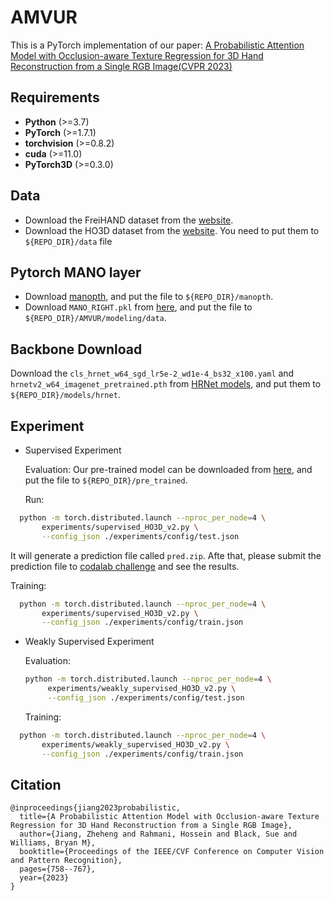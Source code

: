 # AMVUR
This is a PyTorch implementation of our paper: [A Probabilistic Attention Model with Occlusion-aware Texture Regression for 3D Hand Reconstruction from a Single RGB Image(CVPR 2023)](https://openaccess.thecvf.com/content/CVPR2023/papers/Jiang_A_Probabilistic_Attention_Model_With_Occlusion-Aware_Texture_Regression_for_3D_CVPR_2023_paper.pdf)
## Requirements
* **Python** (>=3.7)
* **PyTorch** (>=1.7.1)
* **torchvision** (>=0.8.2)
* **cuda** (>=11.0)
* **PyTorch3D** (>=0.3.0)
## Data
* Download the FreiHAND dataset from the [website](https://lmb.informatik.uni-freiburg.de/resources/datasets/FreihandDataset.en.html).
* Download the HO3D dataset from the [website](https://www.tugraz.at/index.php?id=40231).
  You need to put them to `${REPO_DIR}/data` file
## Pytorch MANO layer
* Download [manopth](https://github.com/hassony2/manopth), and put the file to `${REPO_DIR}/manopth`.
* Download `MANO_RIGHT.pkl` from [here](https://mano.is.tue.mpg.de/), and put the file to `${REPO_DIR}/AMVUR/modeling/data`.
## Backbone Download
Download the `cls_hrnet_w64_sgd_lr5e-2_wd1e-4_bs32_x100.yaml` and `hrnetv2_w64_imagenet_pretrained.pth` from [HRNet models](https://github.com/HRNet/HRNet-Image-Classification), and put them to `${REPO_DIR}/models/hrnet`.


## Experiment
* Supervised Experiment
  
  Evaluation: Our pre-trained model can be downloaded from [here](https://livelancsac-my.sharepoint.com/:u:/g/personal/jiangz13_lancaster_ac_uk/Eb4oS3v4MbJFtfYGLrlbmigBO0JJFh5As05v7JvMzaTvGg?e=8O9AU3), and put the file to `${REPO_DIR}/pre_trained`.
  
  Run:
  
```bash
  python -m torch.distributed.launch --nproc_per_node=4 \
       experiments/supervised_HO3D_v2.py \
       --config_json ./experiments/config/test.json
```

  It will generate a prediction file called `pred.zip`. Afte that, please submit the prediction file to [codalab challenge](https://competitions.codalab.org/competitions/22485) and see the results.

  Training:
  
```bash
  python -m torch.distributed.launch --nproc_per_node=4 \
       experiments/supervised_HO3D_v2.py \
       --config_json ./experiments/config/train.json
```

* Weakly Supervised Experiment
  
  Evaluation:
  ```bash
  python -m torch.distributed.launch --nproc_per_node=4 \
       experiments/weakly_supervised_HO3D_v2.py \
       --config_json ./experiments/config/test.json
  ```
  
  Training:
  
```bash
  python -m torch.distributed.launch --nproc_per_node=4 \
       experiments/weakly_supervised_HO3D_v2.py \
       --config_json ./experiments/config/train.json
```

## Citation
```text
@inproceedings{jiang2023probabilistic,
  title={A Probabilistic Attention Model with Occlusion-aware Texture Regression for 3D Hand Reconstruction from a Single RGB Image},
  author={Jiang, Zheheng and Rahmani, Hossein and Black, Sue and Williams, Bryan M},
  booktitle={Proceedings of the IEEE/CVF Conference on Computer Vision and Pattern Recognition},
  pages={758--767},
  year={2023}
}
